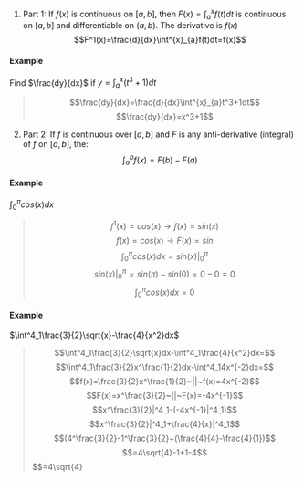 1. Part 1:
	If $f(x)$ is continuous on $[a,b]$, then $F(x)=\int^{x}_{a}f(t)dt$ is continuous on $[a,b]$ and differentiable on $(a,b)$. The derivative is $f(x)$
		$$F^1(x)=\frac{d}{dx}\int^{x}_{a}f(t)dt=f(x)$$
#### Example
Find $\frac{dy}{dx}$ if $y=\int^{x}_{a}(t^3+1)dt$
> $$\frac{dy}{dx}=\frac{d}{dx}\int^{x}_{a}t^3+1dt$$
> $$\frac{dy}{dx}=x^3+1$$
2. Part 2:
	If $f$ is continuous over $[a,b]$ and $F$ is any anti-derivative (integral) of $f$ on $[a,b]$, the: $$\int^{b}_{a}f(x)=F(b)-F(a)$$
#### Example
$\int^{\pi}_{0}cos(x)dx$
> $$f^1(x)=cos(x) \rightarrow f(x)=sin(x)$$
> $$f(x)=cos(x) \rightarrow F(x)=sin$$
> $$\int^{\pi}_{0}cos(x)dx=sin(x)|^\pi_0$$
> $$sin(x)|^\pi_0=sin(\pi)-sin(0)=0-0=0$$
> $$\int^\pi_0cos(x)dx=0$$
#### Example
$\int^4_1\frac{3}{2}\sqrt{x}-\frac{4}{x^2}dx$
> $$\int^4_1\frac{3}{2}\sqrt{x}dx-\int^4_1\frac{4}{x^2}dx=$$
> $$\int^4_1\frac{3}{2}x^\frac{1}{2}dx-\int^4_14x^{-2}dx=$$
> $$f(x)=\frac{3}{2}x^\frac{1}{2}~||~f(x)=4x^{-2}$$
> $$F(x)=x^\frac{3}{2}~||~F(x)=-4x^{-1}$$
> $$x^\frac{3}{2}|^4_1-(-4x^{-1}|^4_1)$$
> $$x^\frac{3}{2}|^4_1+\frac{4}{x}|^4_1$$
> $$(4^\frac{3}{2}-1^\frac{3}{2}+(\frac{4}{4}-\frac{4}{1})$$
> $$=4\sqrt{4}-1+1-4$$
> $$=4\sqrt{4}